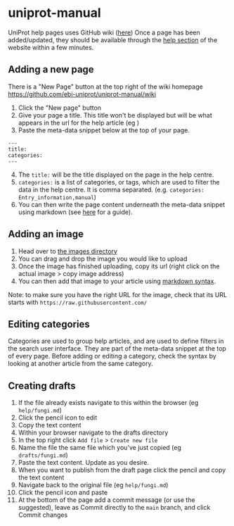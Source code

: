 # uniprot-manual

UniProt help pages uses GitHub wiki ([here](https://github.com/ebi-uniprot/uniprot-manual/wiki))
Once a page has been added/updated, they should be available through the [help section](https://beta.uniprot.org/help) of the website within a few minutes.

## Adding a new page

There is a "New Page" button at the top right of the wiki homepage https://github.com/ebi-uniprot/uniprot-manual/wiki

1. Click the "New page" button
2. Give your page a title. This title won't be displayed but will be what appears in the url for the help article (eg )
3. Paste the meta-data snippet below at the top of your page.

```
---
title:
categories:
---
```

4. The `title:` will be the title displayed on the page in the help centre.
5. `categories:` is a list of categories, or tags, which are used to filter the data in the help centre. It is comma separated. (e.g. `categories: Entry_information,manual`)
6. You can then write the page content underneath the meta-data snippet using markdown (see [here](https://guides.github.com/features/mastering-markdown/) for a guide).

## Adding an image

1. Head over to [the images directory](https://github.com/ebi-uniprot/uniprot-manual/tree/main/images)
2. You can drag and drop the image you would like to upload
3. Once the image has finished uploading, copy its url (right click on the actual image > copy image address)
4. You can then add that image to your article using [markdown syntax](https://guides.github.com/features/mastering-markdown/).

Note: to make sure you have the right URL for the image, check that its URL starts with `https://raw.githubusercontent.com/`

## Editing categories

Categories are used to group help articles, and are used to define filters in the search user interface. They are part of the meta-data snippet at the top of every page. Before adding or editing a category, check the syntax by looking at another article from the same category.

## Creating drafts

1.  If the file already exists navigate to this within the browser (eg `help/fungi.md`)
2.  Click the pencil icon to edit
3.  Copy the text content
4.  Within your browser navigate to the drafts directory
5.  In the top right click `Add file` > `Create new file`
6.  Name the file the same file which you've just copied (eg `drafts/fungi.md`)
7.  Paste the text content. Update as you desire.
8.  When you want to publish from the draft page click the pencil and copy the text content
9.  Navigate back to the original file (eg `help/fungi.md`)
10. Click the pencil icon and paste
11. At the bottom of the page add a commit message (or use the suggested), leave as Commit directly to the `main` branch, and click Commit changes

